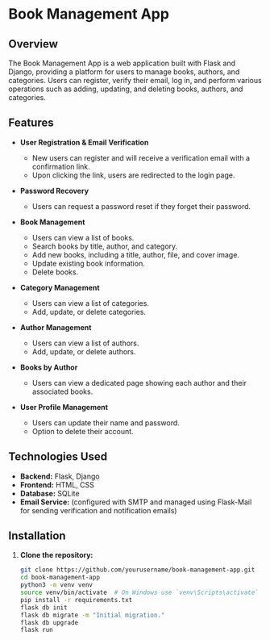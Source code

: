 # Book Management App

## Overview

The Book Management App is a web application built with Flask and Django, providing a platform for users to manage books, authors, and categories. Users can register, verify their email, log in, and perform various operations such as adding, updating, and deleting books, authors, and categories. 

## Features

- **User Registration & Email Verification**
  - New users can register and will receive a verification email with a confirmation link.
  - Upon clicking the link, users are redirected to the login page.
  
- **Password Recovery**
  - Users can request a password reset if they forget their password.

- **Book Management**
  - Users can view a list of books.
  - Search books by title, author, and category.
  - Add new books, including a title, author, file, and cover image.
  - Update existing book information.
  - Delete books.

- **Category Management**
  - Users can view a list of categories.
  - Add, update, or delete categories.

- **Author Management**
  - Users can view a list of authors.
  - Add, update, or delete authors.

- **Books by Author**
  - Users can view a dedicated page showing each author and their associated books.

- **User Profile Management**
  - Users can update their name and password.
  - Option to delete their account.

## Technologies Used

- **Backend:** Flask, Django
- **Frontend:** HTML, CSS
- **Database:** SQLite 
- **Email Service:** (configured with SMTP and managed using Flask-Mail for sending verification and notification emails)


## Installation

1. **Clone the repository:**
   ```bash
   git clone https://github.com/yourusername/book-management-app.git
   cd book-management-app
   python3 -m venv venv
   source venv/bin/activate  # On Windows use `venv\Scripts\activate`
   pip install -r requirements.txt
   flask db init
   flask db migrate -m "Initial migration."
   flask db upgrade
   flask run



